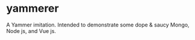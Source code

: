 # yammerer
A Yammer imitation. Intended to demonstrate some dope & saucy Mongo, Node js, and Vue js.



